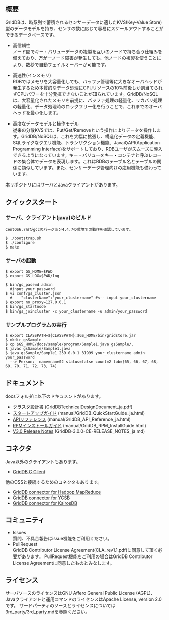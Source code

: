 ## 概要
  GridDBは、時系列で蓄積されるセンサーデータに適したKVS(Key-Value Store)型のデータモデルを持ち、センサの数に応じて容易にスケールアウトすることができるデータベースです。

  * 高信頼性  
    ノード間でキー・バリューデータの複製を互いのノードで持ち合う仕組みを備えており、万が一ノード障害が発生しても、他ノードの複製を使うことにより、数秒で自動フェイルオーバーが可能です。

  * 高速性(インメモリ)  
   RDBではメモリを大容量化しても、バッファ管理等に大きなオーバヘッドが発生するため本質的なデータ処理にCPUリソースの10%前後しか割当てられずCPUパワーを十分発揮できないことが知られています。GridDB/NoSQLは、大容量化されたメモリを前提に、バッファ処理の軽量化、リカバリ処理の軽量化、データ処理時のロックフリー化を行うことで、これまでのオーバヘッドを最小化します。

  * 高度なデータモデルと操作モデル  
    従来の分散KVSでは、Put/Get/Removeという操作によりデータを操作します。GridDB/NoSQLは、これを大幅に拡張し、構造化データの定義機能、SQLライクなクエリ機能、トランザクション機能、JavaのAPI(Application Programming Interface)をサポートしており、RDBユーザがスムーズに導入できるようになっています。キー・バリューをキー・コンテナと呼ぶレコードの集合体でデータを表現します。これはRDBのテーブル名とテーブルの関係に類似しています。また、センサーデータ管理向けの応用機能も備わっています。

  本リポジトリにはサーバとJavaクライアントがあります。

## クイックスタート
### サーバ、クライアント(java)のビルド
    CentOS6.7及びgccのバージョン4.4.7の環境での動作を確認しています。

    $ ./bootstrap.sh
    $ ./configure
    $ make 
    
### サーバの起動
    $ export GS_HOME=$PWD
    $ export GS_LOG=$PWD/log

    $ bin/gs_passwd admin
      #input your_password
    $ vi conf/gs_cluster.json
      #    "clusterName":"your_clustername" #<-- input your_clustername
    $ export no_proxy=127.0.0.1
    $ bin/gs_startnode
    $ bin/gs_joincluster -c your_clustername -u admin/your_password

### サンプルプログラムの実行
    $ export CLASSPATH=${CLASSPATH}:$GS_HOME/bin/gridstore.jar
    $ mkdir gsSample
    $ cp $GS_HOME/docs/sample/program/Sample1.java gsSample/.
    $ javac gsSample/Sample1.java
    $ java gsSample/Sample1 239.0.0.1 31999 your_clustername admin your_password
      --> Person:  name=name02 status=false count=2 lob=[65, 66, 67, 68, 69, 70, 71, 72, 73, 74]

## ドキュメント
  docsフォルダに以下のドキュメントがあります。

  * [クラスタ設計書](https://griddb.github.io/griddb_nosql/manual/GridDBTechnicalDesignDocument_ja.pdf) (GridDBTechnicalDesignDocument_ja.pdf)
  * [スタートアップガイド](https://griddb.github.io/griddb_nosql/manual/GridDB_QuickStartGuide_ja.html) (manual/GridDB_QuickStartGuide_ja.html)
  * [APIリファレンス](https://griddb.github.io/griddb_nosql/manual/GridDB_API_Reference_ja.html) (manual/GridDB_API_Reference_ja.html)
  * [RPMインストールガイド](https://griddb.github.io/griddb_nosql/manual/GridDB_RPM_InstallGuide.html) (manual/GridDB_RPM_InstallGuide.html)
  * [V3.0 Release Notes](docs/GridDB-3.0.0-CE-RELEASE_NOTES_ja.md) (GridDB-3.0.0-CE-RELEASE_NOTES_ja.md)

## コネクタ
  Java以外のクライアントもあります。
  * [GridDB C Client](https://github.com/griddb/c_client/blob/master/README_ja.md)

  他のOSSと接続するためのコネクタもあります。
  * [GridDB connector for Hadoop MapReduce](https://github.com/griddb/griddb_hadoop_mapreduce/blob/master/README_ja.md)
  * [GridDB connector for YCSB](https://github.com/griddb/griddb_ycsb)
  * [GridDB connector for KairosDB](https://github.com/griddb/griddb_kairosdb)

## コミュニティ
  * Issues  
    質問、不具合報告はissue機能をご利用ください。
  * PullRequest  
    GridDB Contributor License Agreement(CLA_rev1.1.pdf)に同意して頂く必要があります。
    PullRequest機能をご利用の場合はGridDB Contributor License Agreementに同意したものとみなします。

## ライセンス
  サーバソースのライセンスはGNU Affero General Public License (AGPL)、
  Javaクライアントと運用コマンドのライセンスはApache License, version 2.0です。
  サードパーティのソースとライセンスについては3rd_party/3rd_party.mdを参照ください。
